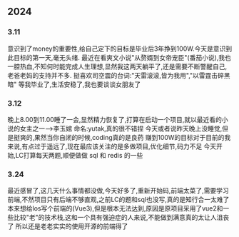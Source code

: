 ## 2024
### 3.11
意识到了money的重要性,给自己定下的目标是毕业后3年挣到100W.今天是意识到此目标的第一天,毫无头绪.
最近在看爽文小说"从赘婿到女帝宠臣"(番茄小说),我也一腔热血,不知何时能完成人生理想,显然我这两天躺平了,还是需要不断警醒自己,老爸老妈的支持并不多.
挺喜欢司空震的台词:"天雷滚滚,皆为我用","以雷霆击碎黑暗"
等我毕业了,生活安稳了,我也要谈谈女朋友了
### 3.12
晚上8.00到11.00睡了一会,显然精力恢复了,打算在启动一个项目,就以最近看的小说的女主之一-->李玉婠 命名:yutak,真的很不错捏
今天或者说昨天晚上没睡觉,但是挺爽的,果然当你自闭的时候,coding真的是良药
赚到100W的目标对于目前的我来说,有点过于遥远了,现在最应该关注的是多做项目,优化细节,码力不足
今天开始,LC打算每天两题,顺便做做 sql 和 redis 的一些
### 3.24
最近感冒了,这几天什么事情都没做,今天好多了,重新开始码,前端太菜了,需要学习前端,不然项目只有后端不够直观,之前LC的题和sql也没写,真的是知行合一太难了
本来想给los写个前端的(Vue3),但是根本无法达到,原因是原项目采用了vue2和一些比较"老"的技术栈,这和一个具有强迫症的人来说,不能做到满意真的太让人沮丧了
所以还是老老实实的使用开源的前端得了